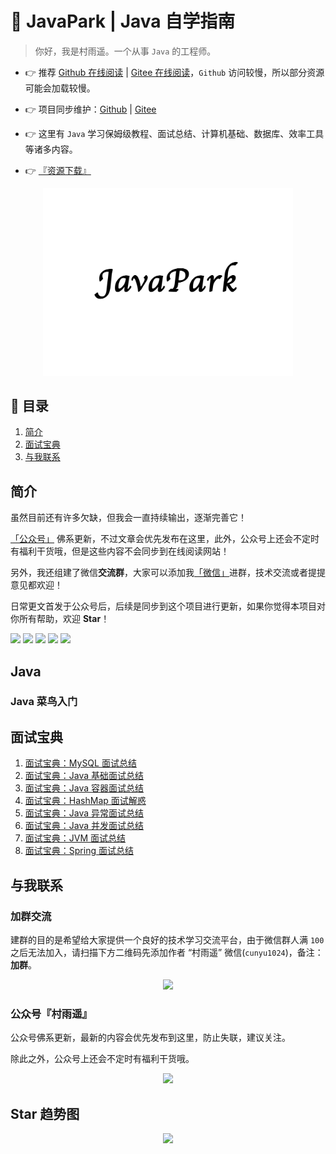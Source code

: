 # 📖 JavaPark | Java 自学指南

> 你好，我是村雨遥。一个从事 `Java` 的工程师。

- 👉 推荐 [Github 在线阅读](https://cunyu1943.github.io/JavaPark) | [Gitee 在线阅读](https://cunyu1943.gitee.io/JavaPark)，`Github` 访问较慢，所以部分资源可能会加载较慢。

- 👉 项目同步维护：[Github](https://github.com/cunyu1943/JavaPark) | [Gitee](https://gitee.com/cunyu1943/JavaPark)

- 👉 这里有 `Java` 学习保姆级教程、面试总结、计算机基础、数据库、效率工具等诸多内容。

- 👉 [『资源下载』](https://github.com/cunyu1943/ebooks)

<center><img width="400px" src="./src/.vuepress/public/logo.png"></center>

## 🔖 目录

1. [简介](#简介)
2. [面试宝典](#面试宝典)
3. [与我联系](#与我联系)

## 简介


虽然目前还有许多欠缺，但我会一直持续输出，逐渐完善它！

[「公众号」](https://s1.ax1x.com/2022/10/08/xG7Nmd.png) 佛系更新，不过文章会优先发布在这里，此外，公众号上还会不定时有福利干货哦，但是这些内容不会同步到在线阅读网站！

另外，我还组建了微信**交流群**，大家可以添加我[「微信」](./src/.vuepress/public/personal/wechat.png)进群，技术交流或者提提意见都欢迎！

日常更文首发于公众号后，后续是同步到这个项目进行更新，如果你觉得本项目对你所有帮助，欢迎 **Star**！

[![](https://img.shields.io/badge/%E5%85%AC%E4%BC%97%E5%8F%B7-%E6%9D%91%E9%9B%A8%E9%81%A5-brightgreen)](https://s1.ax1x.com/2022/10/08/xG7Nmd.png)
[![](https://img.shields.io/badge/wechat-%E5%BE%AE%E4%BF%A1%E7%BE%A4-blueviolet)](./src/.vuepress/public/personal/wechat.png)
[![](https://img.shields.io/badge/zhihu-%E7%9F%A5%E4%B9%8E-informational)](https://www.zhihu.com/people/cunyu1943)
[![](https://img.shields.io/badge/csdn-CSDN-red)](https://cunyu1943.blog.csdn.net)
[![](https://img.shields.io/badge/juejin-%E6%8E%98%E9%87%91-blue)](https://juejin.cn/user/747323637904519)

## Java

### Java 菜鸟入门


## 面试宝典

1. [面试宝典：MySQL 面试总结](docs/interview/mysql.md)
2. [面试宝典：Java 基础面试总结](docs/interview/java-basic.md)
3. [面试宝典：Java 容器面试总结](docs/interview/collection.md)
4. [面试宝典：HashMap 面试解惑](docs/interview/hashmap.md)
5. [面试宝典：Java 异常面试总结](docs/interview/exception.md)
6. [面试宝典：Java 并发面试总结](docs/interview/concurrence.md)
7. [面试宝典：JVM 面试总结](docs/interview/jvm.md)
8. [面试宝典：Spring 面试总结](docs/interview/spring.md)

##  与我联系

### 加群交流

建群的目的是希望给大家提供一个良好的技术学习交流平台，由于微信群人满 `100` 之后无法加入，请扫描下方二维码先添加作者 “村雨遥” 微信(`cunyu1024`)，备注：**加群**。

<center><img src="https://s1.ax1x.com/2022/11/11/zPSAQs.png" width="150"></center>

### 公众号『村雨遥』

公众号佛系更新，最新的内容会优先发布到这里，防止失联，建议关注。

除此之外，公众号上还会不定时有福利干货哦。

<center><img src="https://s1.ax1x.com/2022/10/08/xG7Nmd.png" width="150"/></center>

## Star 趋势图

<center><img src="https://api.star-history.com/svg?repos=cunyu1943/JavaPark&type=Date" width="400"/></center>